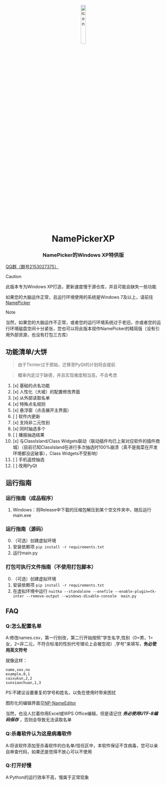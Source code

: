 <div align="center">
<img src="assets\NamePicker.png" alt="icon" width="18%">
<h1>NamePickerXP</h1>
<h3>NamePicker的Windows XP特供版</h3>
</div>

[QQ群（群号2153027375）](https://qm.qq.com/q/fTjhKuAlCU)

> [!caution]
> 
> 此版本专为Windows XP打造，更新速度慢于源仓库，并且可能会缺失一些功能
> 
> 如果您的大脑运作正常，且运行环境使用的系统是Windows 7及以上，请前往[NamePicker](https://github.com/NamePickerOrg/NamePicker)

> [!note]
> 
> 当然，如果您的大脑运作不正常，或者您的运行环境系统过于老旧，亦或者您的运行环境磁盘空间十分紧张，您也可以将此版本视作NamePicker的精简版（没有引用外部资源，也没有打包三方库）
## 功能清单/大饼
> 由于Tkinter过于原始，迁移至PyQt的计划将会提前

> 概率内定过于缺德，并且实现难度相当高，不会考虑

1. [x] 基础的点名功能
2. [x] 人性化（大嘘）的配置修改界面
3. [x] 从外部读取名单
4. [x] 特殊点名规则
5. [x] 悬浮窗（点击展开主界面）
6. [ ] 软件内更新
7. [x] 支持非二元性别
8. [x] 同时抽选多个
9. [ ] 播报抽选结果
10. [x] 与ClassIsland/Class Widgets联动（联动插件均已上架对应软件的插件商城）（目前已知ClassIsland在进行多次抽选时100%崩溃（真不是我菜在开发环境都没这破事），Class Widgets不受影响）
11. [ ] 手机遥控抽选
12. [ ] 改用PyQt

## 运行指南

### 运行指南（成品程序）
1. Windows：将Release中下载的压缩包解压到某个空文件夹中，随后运行main.exe

### 运行指南（源码）

0. （可选）创建虚拟环境
1. 安装依赖项
`pip install -r requirements.txt`
2. 运行main.py

### 打包可执行文件指南（不使用打包脚本）

0. （可选）创建虚拟环境
1. 安装依赖项
`pip install -r requirements.txt`
2. 在虚拟环境中运行
`nuitka --standalone --onefile --enable-plugin=tk-inter --remove-output --windows-disable-console  main.py`

## FAQ
### Q:怎么配置名单

A:修改names.csv，第一行别改，第二行开始按照"学生名字,性别（0=男，1=女，2=非二元，不符合标准的性别代号理论上会被忽视）,学号"来填写，**务必使用英文符号**

就像这样：
```
name,sex,no
example,0,1
caixukun,2,2
sunxiaochuan,1,3
```
PS:不建议设置重复的学号和姓名，以免在使用时带来困扰

图形化的编辑界面见[NP-NameEditor](https://github.com/NamePickerOrg/NP-NameEditor)

当然，也没人拦着你用Excel或WPS Office编辑，但是请记住 _**务必使用UTF-8编码保存**_ ，否则会导致无法读取名单

### Q:杀毒软件认为这是病毒软件

A:将该软件添加至杀毒软件的白名单/信任区中，本软件保证不含病毒，您可以亲自审查代码，如果还是觉得不放心可以不使用

### Q:打开好慢

A:Python的运行效率不高，慢属于正常现象